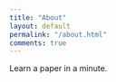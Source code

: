 ```yaml
---
title: "About"
layout: default
permalink: "/about.html"
comments: true
---
```

Learn a paper in a minute.
